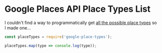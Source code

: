 # Google Places API Place Types List #

I couldn't find a way to programmatically get [all the possible place types](https://developers.google.com/places/supported_types#table1) so I made one...

```js
const placeTypes = require('google-place-types');

placeTypes.map(type => console.log(type));
```
